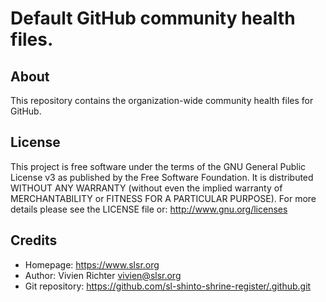 Default GitHub community health files.
======================================

About
-----
This repository contains the organization-wide community health files for GitHub.

License
-------
This project is free software under the terms of the GNU General Public License v3 as published by the Free Software Foundation.
It is distributed WITHOUT ANY WARRANTY (without even the implied warranty of MERCHANTABILITY or FITNESS FOR A PARTICULAR PURPOSE).
For more details please see the LICENSE file or: http://www.gnu.org/licenses

Credits
-------
* Homepage: https://www.slsr.org
* Author: Vivien Richter <vivien@slsr.org>
* Git repository: https://github.com/sl-shinto-shrine-register/.github.git
